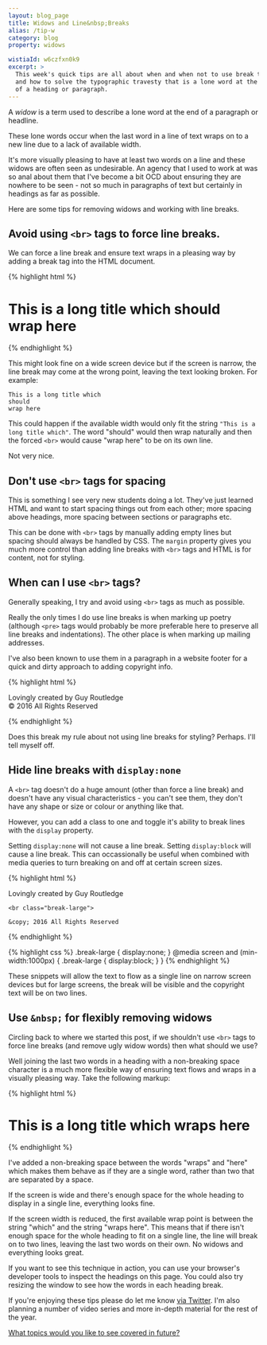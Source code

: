 ```yaml
---
layout: blog_page
title: Widows and Line&nbsp;Breaks
alias: /tip-w
category: blog
property: widows

wistiaId: w6czfxn0k9
excerpt: >
  This week's quick tips are all about when and when not to use break tags
  and how to solve the typographic travesty that is a lone word at the end
  of a heading or paragraph.
---
```


A *widow* is a term used to describe a lone word at the end of
a paragraph or headline.

These lone words occur when the last word in a line of text wraps on to
a new line due to a lack of available width.

It's more visually pleasing to have at least two words on a line and
these widows are often seen as undesirable. An agency that I used to
work at was so anal about them that I've become a bit OCD about ensuring
they are nowhere to be seen - not so much in paragraphs of text but
certainly in headings as far as possible.

Here are some tips for removing widows and working with line breaks.

## Avoid using `<br>` tags to force line&nbsp;breaks.

We can force a line break and ensure text wraps in a pleasing way by
adding a break tag into the HTML document.

{% highlight html %}
<h1>
	This is a long title which should<br>
	wrap here
</h1>
{% endhighlight %}

This might look fine on a wide screen device but if the screen is
narrow, the line break may come at the wrong point, leaving the text
looking broken. For example:

	This is a long title which
	should
	wrap here
	 

This could happen if the available width would only fit the string
`"This is a long title which"`. The word "should" would then wrap
naturally and then the forced `<br>` would cause "wrap here" to be on
its own line. 

Not very nice.

## Don't use `<br>` tags for&nbsp;spacing

This is something I see very new students doing a lot. They've just
learned HTML and want to start spacing things out from each other; more
spacing above headings, more spacing between sections or paragraphs etc. 

This can be done with `<br>` tags by manually adding empty lines but
spacing should always be handled by CSS. The `margin` property gives you
much more control than adding line breaks with `<br>` tags and HTML is
for content, not for styling.

## When can I use `<br>`&nbsp;tags?

Generally speaking, I try and avoid using `<br>` tags as much as
possible. 

Really the only times I do use line breaks is when marking up
poetry (although `<pre>` tags would probably be more preferable here to
preserve all line breaks and indentations). The other place is when
marking up mailing addresses.

I've also been known to use them in a paragraph in a website footer for
a quick and dirty approach to adding copyright info.

{% highlight html %}
<footer class="site-footer">
	<p>
		Lovingly created by Guy Routledge<br>
		&copy; 2016 All Rights Reserved
	</p>
</footer>
{% endhighlight %}

Does this break my rule about not using line breaks for styling?
Perhaps. I'll tell myself off.

## Hide line breaks with&nbsp;`display:none`

A `<br>` tag doesn't do a huge amount (other than force a line break)
and doesn't have any visual characteristics - you can't see them, they
don't have any shape or size or colour or anything like that.

However, you can add a class to one and toggle it's ability to break
lines with the `display` property.

Setting `display:none` will not cause a line break. Setting
`display:block` will cause a line break. This can occassionally be
useful when combined with media queries to turn breaking on and off
at certain screen sizes.

{% highlight html %}
<p>
	Lovingly created by Guy Routledge

	<br class="break-large">

	&copy; 2016 All Rights Reserved
</p>
{% endhighlight %}

{% highlight css %}
.break-large {
	display:none;
}
@media screen and (min-width:1000px) {
	.break-large {
		display:block;
	}
}
{% endhighlight %}

These snippets will allow the text to flow as a single line on narrow
screen devices but for large screens, the break will be visible and the
copyright text will be on two lines.

## Use `&nbsp;` for flexibly removing&nbsp;widows

Circling back to where we started this post, if we shouldn't use `<br>`
tags to force line breaks (and remove ugly widow words) then what should
we use?

Well joining the last two words in a heading with a non-breaking space
character is a much more flexible way of ensuring text flows and wraps
in a visually pleasing way. Take the following markup:

{% highlight html %}
<h1>
	This is a long title which wraps&nbsp;here
</h1>
{% endhighlight %}

I've added a non-breaking space between the words "wraps" and "here"
which makes them behave as if they are a single word, rather than two
that are separated by a space.

If the screen is wide and there's enough space for the whole heading to
display in a single line, everything looks fine.

If the screen width is reduced, the first available wrap point is
between the string "which" and the string "wraps&nbsp;here". This means
that if there isn't enough space for the whole heading to fit on
a single line, the line will break on to two lines, leaving the last two
words on their own. No widows and everything looks great.

If you want to see this technique in action, you can use your browser's
developer tools to inspect the headings on this page. You could also try
resizing the window to see how the words in each heading break.

If you're enjoying these tips please do let me know [via
Twitter](http://www.twitter.com/atozcss). I'm also planning
a number of video series and more in-depth material for the rest of the
year. 

[What topics would you like to see covered in
future?](http://www.twitter.com/atozcss)
